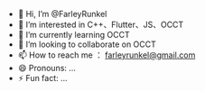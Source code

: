 - 👋 Hi, I’m @FarleyRunkel
- 👀 I’m interested in C++、Flutter、JS、OCCT
- 🌱 I’m currently learning OCCT
- 💞️ I’m looking to collaborate on OCCT
- 📫 How to reach me ： farleyrunkel@gmail.com
- 😄 Pronouns: ...
- ⚡ Fun fact: ...

<!---
FarleyRunkel/FarleyRunkel is a ✨ special ✨ repository because its `README.md` (this file) appears on your GitHub profile.
You can click the Preview link to take a look at your changes.
--->
